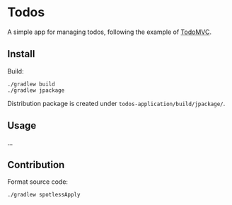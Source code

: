 # Todos

A simple app for managing todos, following the example of
[TodoMVC](https://todomvc.com).

## Install

Build:

```shell
./gradlew build
./gradlew jpackage
```

Distribution package is created under `todos-application/build/jpackage/`.

## Usage

...

## Contribution

Format source code:

```shell
./gradlew spotlessApply
```
